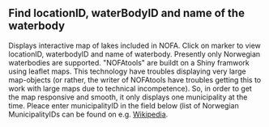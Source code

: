 ## Find locationID, waterBodyID and name of the waterbody
Displays interactive map of lakes included in NOFA. Click on marker to view locationID, waterbodyID and name of waterbody. Presently only Norwegian waterbodies are supported. "NOFAtools" are buildt on a Shiny framwork using leaflet maps. This technology have troubles displaying very large map-objects (or rather, the writer of NOFAtools have troubles getting this to work with large maps due to technical incompetence). So, in order to get the map responsive and smooth, it only displays one municipality at the time. Pleace enter municipalityID in the field below (list of Norwegian MunicipalityIDs can be found on e.g. [Wikipedia](https://goo.gl/xvxIsN).